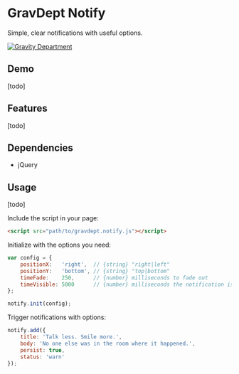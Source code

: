 # GravDept Notify

Simple, clear notifications with useful options.

[![Gravity Department](http://gravitydept.com/_themes/gravdept/img/logo-footer.png)](http://gravitydept.com/)

## Demo

[todo]

## Features

[todo]

## Dependencies

- jQuery

## Usage

[todo]

Include the script in your page:

```html
<script src="path/to/gravdept.notify.js"></script>
```

Initialize with the options you need:

```javascript
var config = {
    positionX:   'right',  // {string} "right|left"
    positionY:   'bottom', // {string} "top|bottom"
    timeFade:    250,      // {number} milliseconds to fade out
    timeVisible: 5000      // {number} milliseconds the notification is visible
};

notify.init(config);
```

Trigger notifications with options:

```javascript
notify.add({
    title: 'Talk less. Smile more.',
    body: 'No one else was in the room where it happened.',
    persist: true,
    status: 'warn'
});
```
